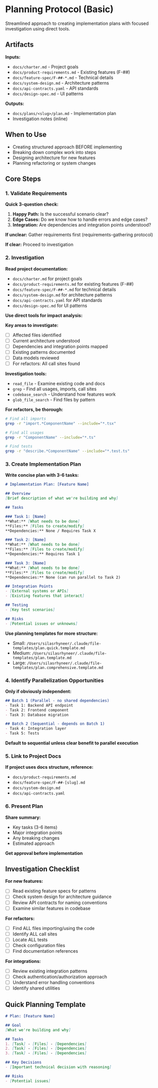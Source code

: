 # Planning Protocol (Basic)

Streamlined approach to creating implementation plans with focused investigation using direct tools.

## Artifacts

**Inputs:**
- `docs/charter.md` - Project goals
- `docs/product-requirements.md` - Existing features (F-##)
- `docs/feature-spec/F-##-*.md` - Technical details
- `docs/system-design.md` - Architecture patterns
- `docs/api-contracts.yaml` - API standards
- `docs/design-spec.md` - UI patterns

**Outputs:**
- `docs/plans/<slug>/plan.md` - Implementation plan
- Investigation notes (inline)

## When to Use
- Creating structured approach BEFORE implementing
- Breaking down complex work into steps
- Designing architecture for new features
- Planning refactoring or system changes

## Core Steps

### 1. Validate Requirements
**Quick 3-question check:**

1. **Happy Path:** Is the successful scenario clear?
2. **Edge Cases:** Do we know how to handle errors and edge cases?
3. **Integration:** Are dependencies and integration points understood?

**If unclear:** Gather requirements first (requirements-gathering protocol)

**If clear:** Proceed to investigation

### 2. Investigation
**Read project documentation:**
- `docs/charter.md` for project goals
- `docs/product-requirements.md` for existing features (F-##)
- `docs/feature-spec/F-##-*.md` for technical details
- `docs/system-design.md` for architecture patterns
- `docs/api-contracts.yaml` for API standards
- `docs/design-spec.md` for UI patterns

**Use direct tools for impact analysis:**

**Key areas to investigate:**
- [ ] Affected files identified
- [ ] Current architecture understood
- [ ] Dependencies and integration points mapped
- [ ] Existing patterns documented
- [ ] Data models reviewed
- [ ] For refactors: All call sites found

**Investigation tools:**
- `read_file` - Examine existing code and docs
- `grep` - Find all usages, imports, call sites
- `codebase_search` - Understand how features work
- `glob_file_search` - Find files by pattern

**For refactors, be thorough:**
```bash
# Find all imports
grep -r "import.*ComponentName" --include="*.tsx"

# Find all usages
grep -r "ComponentName" --include="*.ts"

# Find tests
grep -r "describe.*ComponentName" --include="*.test.ts"
```

### 3. Create Implementation Plan
**Write concise plan with 3-6 tasks:**

```markdown
# Implementation Plan: [Feature Name]

## Overview
[Brief description of what we're building and why]

## Tasks

### Task 1: [Name]
**What:** [What needs to be done]
**Files:** [Files to create/modify]
**Dependencies:** None / Requires Task X

### Task 2: [Name]
**What:** [What needs to be done]
**Files:** [Files to create/modify]
**Dependencies:** Requires Task 1

### Task 3: [Name]
**What:** [What needs to be done]
**Files:** [Files to create/modify]
**Dependencies:** None (can run parallel to Task 2)

## Integration Points
- [External systems or APIs]
- [Existing features that interact]

## Testing
- [Key test scenarios]

## Risks
- [Potential issues or unknowns]
```

**Use planning templates for more structure:**
- Small: `/Users/silasrhyneer/.claude/file-templates/plan.quick.template.md`
- Medium: `/Users/silasrhyneer/.claude/file-templates/plan.template.md`
- Large: `/Users/silasrhyneer/.claude/file-templates/plan.comprehensive.template.md`

### 4. Identify Parallelization Opportunities
**Only if obviously independent:**

```markdown
## Batch 1 (Parallel - no shared dependencies)
- Task 1: Backend API endpoint
- Task 2: Frontend component
- Task 3: Database migration

## Batch 2 (Sequential - depends on Batch 1)
- Task 4: Integration layer
- Task 5: Tests
```

**Default to sequential unless clear benefit to parallel execution**

### 5. Link to Project Docs
**If project uses docs structure, reference:**
- `docs/product-requirements.md`
- `docs/feature-spec/F-##-[slug].md`
- `docs/system-design.md`
- `docs/api-contracts.yaml`

### 6. Present Plan
**Share summary:**
- Key tasks (3-6 items)
- Major integration points
- Any breaking changes
- Estimated approach

**Get approval before implementation**

## Investigation Checklist

**For new features:**
- [ ] Read existing feature specs for patterns
- [ ] Check system design for architecture guidance
- [ ] Review API contracts for naming conventions
- [ ] Examine similar features in codebase

**For refactors:**
- [ ] Find ALL files importing/using the code
- [ ] Identify ALL call sites
- [ ] Locate ALL tests
- [ ] Check configuration files
- [ ] Find documentation references

**For integrations:**
- [ ] Review existing integration patterns
- [ ] Check authentication/authorization approach
- [ ] Understand error handling conventions
- [ ] Identify shared utilities

## Quick Planning Template

```markdown
# Plan: [Feature Name]

## Goal
[What we're building and why]

## Tasks
1. [Task] - [Files] - [Dependencies]
2. [Task] - [Files] - [Dependencies]
3. [Task] - [Files] - [Dependencies]

## Key Decisions
- [Important technical decision with reasoning]

## Risks
- [Potential issues]
```

